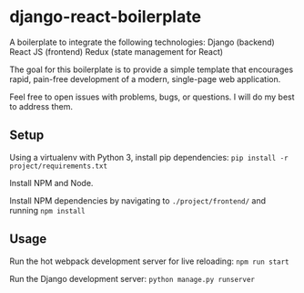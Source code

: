 # django-react-boilerplate
A boilerplate to integrate the following technologies:
Django (backend)
React JS (frontend)
Redux (state management for React)

The goal for this boilerplate is to provide a simple template that encourages
rapid, pain-free development of a modern, single-page web application.

Feel free to open issues with problems, bugs, or questions. I will do my best
to address them.

## Setup
Using a virtualenv with Python 3, install pip dependencies: `pip install -r project/requirements.txt`

Install NPM and Node.

Install NPM dependencies by navigating to `./project/frontend/` and running `npm install`

## Usage
Run the hot webpack development server for live reloading: `npm run start`

Run the Django development server: `python manage.py runserver`


